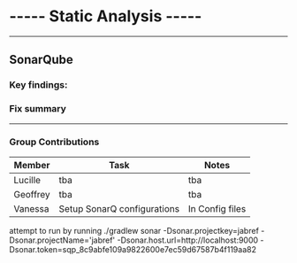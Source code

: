 # ----- Static Analysis -----
____________________

## SonarQube

### Key findings:


### Fix summary

____________________

### Group Contributions

| Member | Task | Notes           |
| -------- | ------- |-----------------|
| Lucille | tba | tba             |
| Geoffrey | tba | tba             |
| Vanessa | Setup SonarQ configurations | In Config files |


attempt to run by running
./gradlew sonar -Dsonar.projectkey=jabref -Dsonar.projectName='jabref' -Dsonar.host.url=http://localhost:9000 -Dsonar.token=sqp_8c9abfe109a9822600e7ec59d67587b4f119aa82
